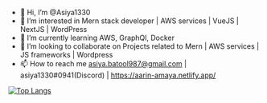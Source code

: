 - 👋 Hi, I’m @Asiya1330
- 👀 I’m interested in Mern stack developer | AWS services | VueJS | NextJS | WordPress
- 🌱 I’m currently learning AWS, GraphQl, Docker
- 💞️ I’m looking to collaborate on Projects related to Mern | AWS services | JS frameworks | Wordpress
- 📫 How to reach me asiya.batool987@gmail.com | asiya1330#0941(Discord) | https://aarin-amaya.netlify.app/



[![Top Langs](https://github-readme-stats.vercel.app/api/top-langs/?username=anuraghazra&hide_progress=true)](https://github.com/anuraghazra/github-readme-stats)

<!---
Asiya1330/Asiya1330 is a ✨ special ✨ repository because its `README.md` (this file) appears on your GitHub profile.
You can click the Preview link to take a look at your changes.
--->

